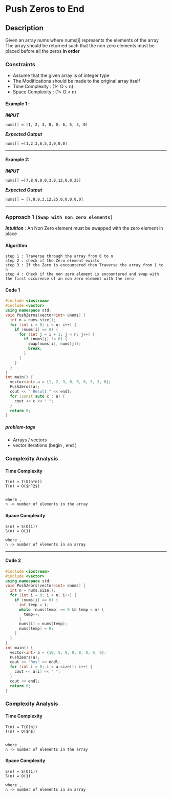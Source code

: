 # Push Zeros to End
## Description
Given an array nums where nums[i] represents the elements of the array
<br/>
The array should be returned such that the non zero elements must be placed before all the zeros **in order**



### Constraints
- Assume that the given array is of integer type 
- The Modifications should be made to the original array itself
- Time Complexity : (1< O < n)
- Space Complexity : (1< O < n)


#### Example 1 :
***INPUT***
```
nums[] = [1, 2, 3, 0, 0, 6, 5, 3, 0]
```
***Expected Output***
```
nums[] =[1,2,3,6,5,3,0,0,0]
```
---

#### Example 2:
***INPUT***
```
nums[] =[7,8,9,0,0,3,0,12,0,0,25]
 ```
***Expected Output***
```
nums[] = [7,8,9,3,12,25,0,0,0,0,0]
```
---


### Approach 1 `[Swap with non zero elements]`
***Intuition*** : An Non Zero element must be swapped with the zero element in place
#### Algorithm
```
step 1 : Traverse through the array from 0 to n
step 2 : check if the Zero element exists
step 3 : If the Zero is encountered then Traverse the array from 1 to n
step 4 : Check if the non zero element is encountered and swap with the first occurence of an non zero element with the zero

```
#### Code 1
```cpp
#include <iostream>
#include <vector>
using namespace std;
void PushZeros(vector<int> &nums) {
  int n = nums.size();
  for (int i = 0; i < n; i++) {
    if (nums[i] == 0) {
      for (int j = i + 1; j < n; j++) {
        if (nums[j] != 0) {
          swap(nums[i], nums[j]);
          break;
        }
      }
    }
  }
}
int main() {
  vector<int> a = {1, 2, 3, 0, 0, 6, 5, 3, 0};
  PushZeros(a);
  cout << " Result " << endl;
  for (const auto c : a) {
    cout << c << " ";
  }
  return 0;
}

```

##### problem-tags
- Arrays / vectors
- vector iterations (begin , end )
### Complexity Analysis
#### Time Complexity 
```
T(n) = T(O(n*n))
T(n) = O($n^2$)


where ,
n -> number of elements in the array
```
#### Space Complexity 

```
S(n) = S(O(1))
S(n) = O(1)

where ,
n -> number of elements in an array 
```
---

#### Code 2
```cpp
#include <iostream>
#include <vector>
using namespace std;
void PushZeors(vector<int> &nums) {
  int n = nums.size();
  for (int i = 0; i < n; i++) {
    if (nums[i] == 0) {
      int temp = i;
      while (nums[temp] == 0 && temp < n) {
        temp++;
      }
      nums[i] = nums[temp];
      nums[temp] = 0;
    }
  }
}
int main() {
  vector<int> a = {10, 5, 0, 0, 8, 0, 9, 0};
  PushZeors(a);
  cout << "Res" << endl;
  for (int i = 0; i < a.size(); i++) {
    cout << a[i] << " ";
  }
  cout << endl;
  return 0;
}
```
### Complexity Analysis
#### Time Complexity 
```
T(n) = T(O(n))
T(n) = O($n$)


where ,
n -> number of elements in the array
```
#### Space Complexity 

```
S(n) = S(O(1))
S(n) = O(1)

where ,
n -> number of elements in an array 
```